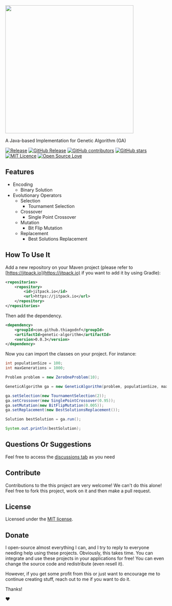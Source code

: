 
<img alt="" src="https://user-images.githubusercontent.com/114015/178030128-22439793-5f99-4918-8d13-22dd5914e026.jpeg" width="400px" />


A Java-based Implementation for Genetic Algorithm (GA)

[![Release](https://github.com/thiagodnf/genetic-algorithm/actions/workflows/release.yml/badge.svg)](https://github.com/thiagodnf/genetic-algorithm/actions/workflows/release.yml)
[![GitHub Release](https://img.shields.io/github/release/thiagodnf/genetic-algorithm.svg)](https://github.com/thiagodnf/genetic-algorithm/releases/latest)
[![GitHub contributors](https://img.shields.io/github/contributors/thiagodnf/genetic-algorithm.svg)](https://github.com/thiagodnf/genetic-algorithm/graphs/contributors)
[![GitHub stars](https://img.shields.io/github/stars/thiagodnf/genetic-algorithm.svg)](https://github.com/thiagodnf/genetic-algorithm)
[![MIT Licence](https://badges.frapsoft.com/os/mit/mit.svg?v=103)](https://opensource.org/licenses/mit-license.php)
[![Open Source Love](https://badges.frapsoft.com/os/v1/open-source.svg?v=103)](https://github.com/ellerbrock/open-source-badges/)

## Features

 - Encoding
   - Binary Solution
 - Evolutionary Operators
   - Selection
     - Tournament Selection
   - Crossover
     - Single Point Crossover
   - Mutation
     - Bit Flip Mutation
   - Replacement
     - Best Solutions Replacement

## How To Use It

Add a new repository on your Maven project (please refer to [https://jitpack.io](https://jitpack.io) if you want to add it by using Gradle):

```xml
<repositories>
    <repository>
        <id>jitpack.io</id>
        <url>https://jitpack.io</url>
    </repository>
</repositories>
```

Then add the dependency.

```xml
<dependency>
    <groupId>com.github.thiagodnf</groupId>
    <artifactId>genetic-algorithm</artifactId>
    <version>0.0.3</version>
</dependency>
```

Now you can import the classes on your project. For instance:

```java
int populationSize = 100;
int maxGenerations = 1000;

Problem problem = new ZeroOneProblem(10);

GeneticAlgorithm ga = new GeneticAlgorithm(problem, populationSize, maxGenerations);

ga.setSelection(new TournamentSelection(2));
ga.setCrossover(new SinglePointCrossover(0.95));
ga.setMutation(new BitFlipMutation(0.005));
ga.setReplacement(new BestSolutionsReplacement());

Solution bestSolution = ga.run();

System.out.println(bestSolution);
```

## Questions Or Suggestions

Feel free to access the <a href="../../discussions">discussions tab</a> as you need

## Contribute

Contributions to the this project are very welcome! We can't do this alone! Feel free to fork this project, work on it and then make a pull request.

## License

Licensed under the [MIT license](LICENSE).

## Donate

I open-source almost everything I can, and I try to reply to everyone needing help using these projects. Obviously, this takes time. You can integrate and use these projects in your applications for free! You can even change the source code and redistribute (even resell it).

However, if you get some profit from this or just want to encourage me to continue creating stuff, reach out to me if you want to do it.

Thanks!

❤️
